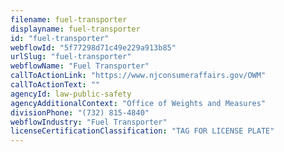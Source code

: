 ```yaml
---
filename: fuel-transporter
displayname: fuel-transporter
id: "fuel-transporter"
webflowId: "5f77298d71c49e229a913b85"
urlSlug: "fuel-transporter"
webflowName: "Fuel Transporter"
callToActionLink: "https://www.njconsumeraffairs.gov/OWM"
callToActionText: ""
agencyId: law-public-safety
agencyAdditionalContext: "Office of Weights and Measures"
divisionPhone: "(732) 815-4840"
webflowIndustry: "Fuel Transporter"
licenseCertificationClassification: "TAG FOR LICENSE PLATE"
---
```

